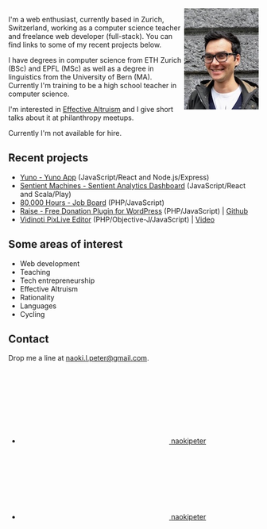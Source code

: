 <picture>
 <source srcset="https://raw.githubusercontent.com/naokipeter/naokipeter.github.io/master/assets/naoki.jpg" media="(min-width: 768px)">
 <img src="https://raw.githubusercontent.com/naokipeter/naokipeter.github.io/master/assets/naoki_sm.jpg" alt="Naoki Peter" align="right" class="avatar">
</picture>

I'm a web enthusiast, currently based in Zurich, Switzerland, working as a computer science teacher and freelance web developer (full-stack). You can find links to some of my recent projects below.

I have degrees in computer science from ETH Zurich (BSc) and EPFL (MSc) as well as a degree in linguistics from the University of Bern (MA). Currently I'm training to be a high school teacher in computer science.

I'm interested in [Effective Altruism](https://effectivealtruism.ch/) and I give short talks about it at philanthropy meetups.

Currently I'm not available for hire.

## Recent projects
- [Yuno - Yuno App](https://www.yuno.link/) (JavaScript/React and Node.js/Express)
- [Sentient Machines - Sentient Analytics Dashboard](https://sentientmachines.tech/) (JavaScript/React and Scala/Play)
- [80,000 Hours - Job Board](https://80000hours.org/job-board/) (PHP/JavaScript)
- [Raise - Free Donation Plugin for WordPress](https://ea-foundation.org/donate/) (PHP/JavaScript) &#124; [Github](https://github.com/ea-foundation/raise)
- [Vidinoti PixLive Editor](https://armanager.vidinoti.com/) (PHP/Objective-J/JavaScript) &#124; [Video](https://www.youtube.com/watch?v=dHTm1JAOaFw)

## Some areas of interest
- Web development
- Teaching
- Tech entrepreneurship
- Effective Altruism
- Rationality
- Languages
- Cycling

## Contact
Drop me a line at [naoki.l.peter@gmail.com](mailto:naoki.l.peter@gmail.com).

<ul class="social-media-list">
  <li><a href="https://github.com/naokipeter"><svg class="svg-icon"><use xlink:href="/assets/minima-social-icons.svg#github"></use></svg> <span class="username">naokipeter</span></a></li>
  <li><a href="https://www.linkedin.com/in/naokipeter/"><svg class="svg-icon"><use xlink:href="/assets/minima-social-icons.svg#linkedin"></use></svg> <span class="username">naokipeter</span></a></li>
</ul>

